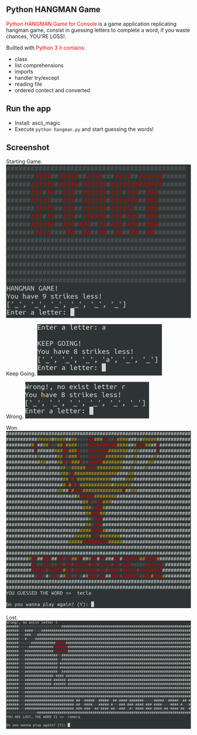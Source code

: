 ## Python HANGMAN Game

<span style="color:red">Python HANGMAN Game for Console</span> is a game application replicating hangman game, consist in guessing letters to complete a word, if you waste chances, YOU'RE LOSS!.

Builted with <span style="color:red">Python 3 it contains:

-   class
-   list comprehensions
-   imports
-   handler try/except
-   reading file
-   ordered contect and converted

## Run the app

-   Install: ascii_magic
-   Execute `python hangman.py` and start guessing the words!

## Screenshot

Starting Game.
![](img/start.png)

Keep Going.
![](img/keepgoing.png)

Wrong.
![](img/wrong.png)

Won.
![](img/won.png)

Lost.
![](img/lost.png)
